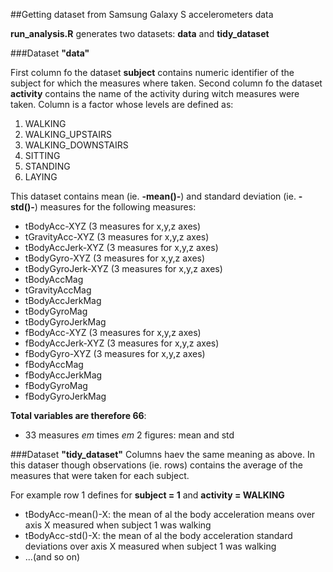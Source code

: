 ##Getting dataset from Samsung Galaxy S accelerometers data

**run_analysis.R** generates two datasets: **data** and **tidy_dataset**

###Dataset **"data"**

First column fo the dataset **subject** contains numeric identifier of the subject for which the measures where taken.
Second column fo the dataset **activity** contains the name of the activity during witch measures were taken. Column is a factor whose levels are defined as:
1. WALKING
2. WALKING_UPSTAIRS
3. WALKING_DOWNSTAIRS
4. SITTING
5. STANDING
6. LAYING


This dataset contains mean (ie. **-mean()-**) and standard deviation (ie. **-std()-**) measures for the following measures:

- tBodyAcc-XYZ (3 measures for x,y,z axes)
- tGravityAcc-XYZ (3 measures for x,y,z axes)
- tBodyAccJerk-XYZ (3 measures for x,y,z axes)
- tBodyGyro-XYZ (3 measures for x,y,z axes)
- tBodyGyroJerk-XYZ (3 measures for x,y,z axes)
- tBodyAccMag
- tGravityAccMag
- tBodyAccJerkMag
- tBodyGyroMag
- tBodyGyroJerkMag
- fBodyAcc-XYZ (3 measures for x,y,z axes)
- fBodyAccJerk-XYZ (3 measures for x,y,z axes)
- fBodyGyro-XYZ (3 measures for x,y,z axes)
- fBodyAccMag
- fBodyAccJerkMag
- fBodyGyroMag
- fBodyGyroJerkMag

**Total variables are therefore 66**:
- 33 measures *em* times *em* 2 figures: mean and std

###Dataset **"tidy_dataset"**
Columns haev the same meaning as above. In this dataser though observations (ie. rows) contains the average of the measures that were taken for each subject.

For example row 1 defines for **subject = 1** and **activity = WALKING**
- tBodyAcc-mean()-X: the mean of al the body acceleration means over axis X measured when subject 1 was walking
- tBodyAcc-std()-X: the mean of al the body acceleration standard deviations over axis X measured when subject 1 was walking
- ...(and so on)



